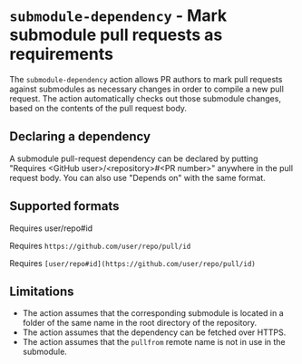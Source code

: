 # `submodule-dependency` - Mark submodule pull requests as requirements

The `submodule-dependency` action allows PR authors to mark pull requests against submodules as necessary changes in order to compile a new pull request. The action automatically checks out those submodule changes, based on the contents of the pull request body.

## Declaring a dependency

A submodule pull-request dependency can be declared by putting "Requires \<GitHub user\>/\<repository\>#\<PR number\>" anywhere in the pull request body. You can also use "Depends on" with the same format.

## Supported formats
Requires user/repo#id

Requires `https://github.com/user/repo/pull/id`

Requires `[user/repo#id](https://github.com/user/repo/pull/id)`


## Limitations

  * The action assumes that the corresponding submodule is located in a folder of the same name in the root directory of the repository.
  * The action assumes that the dependency can be fetched over HTTPS.
  * The action assumes that the `pullfrom` remote name is not in use in the submodule.
